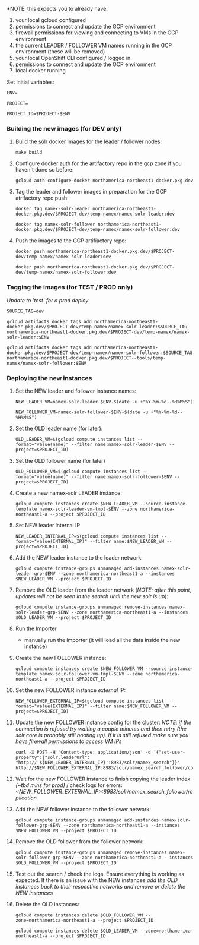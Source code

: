 
*NOTE: this expects you to already have:
1. your local gcloud configured
2. permissions to connect and update the GCP environment
3. firewall permissions for viewing and connecting to VMs in the GCP environment
4. the current LEADER / FOLLOWER VM names running in the GCP environment (these will be removed)
5. your local OpenShift CLI configured / logged in
6. permissions to connect and update the OCP environment
7. local docker running

Set initial variables:
```
ENV=
```

```
PROJECT=
```

```
PROJECT_ID=$PROJECT-$ENV
```

### Building the new images (for DEV only)

1. Build the solr docker images for the leader / follower nodes:  
	```
	make build
	```
2. Configure docker auth for the artifactory repo in the gcp zone if you haven't done so before:
    ```
    gcloud auth configure-docker northamerica-northeast1-docker.pkg.dev
	```
3. Tag the leader and follower images in preparation for the GCP atrifactory repo push:
   ```
   docker tag namex-solr-leader northamerica-northeast1-docker.pkg.dev/$PROJECT-dev/temp-namex/namex-solr-leader:dev
	```
	```
   docker tag namex-solr-follower northamerica-northeast1-docker.pkg.dev/$PROJECT-dev/temp-namex/namex-solr-follower:dev
	```
4. Push the images to the GCP artifiactory repo:
   ```
   docker push northamerica-northeast1-docker.pkg.dev/$PROJECT-dev/temp-namex/namex-solr-leader:dev
	```

	```
   docker push northamerica-northeast1-docker.pkg.dev/$PROJECT-dev/temp-namex/namex-solr-follower:dev
	```

### Tagging the images (for TEST / PROD only)

*Update to 'test' for a prod deploy*
```
SOURCE_TAG=dev
```

```
gcloud artifacts docker tags add northamerica-northeast1-docker.pkg.dev/$PROJECT-dev/temp-namex/namex-solr-leader:$SOURCE_TAG northamerica-northeast1-docker.pkg.dev/$PROJECT-dev/temp-namex/namex-solr-leader:$ENV
```

```
gcloud artifacts docker tags add northamerica-northeast1-docker.pkg.dev/$PROJECT-dev/temp-namex/namex-solr-follower:$SOURCE_TAG northamerica-northeast1-docker.pkg.dev/$PROJECT--tools/temp-namex/namex-solr-follower:$ENV
```

### Deploying the new instances

1. Set the NEW leader and follower instance names:
   ```
   NEW_LEADER_VM=namex-solr-leader-$ENV-$(date -u +"%Y-%m-%d--%H%M%S")
   ```
   
   ```
   NEW_FOLLOWER_VM=namex-solr-follower-$ENV-$(date -u +"%Y-%m-%d--%H%M%S")
   ```
2. Set the OLD leader name (for later):
   ```
   OLD_LEADER_VM=$(gcloud compute instances list --format="value(name)" --filter name:namex-solr-leader-$ENV --project=$PROJECT_ID)
   ```
3. Set the OLD follower name (for later)
   ```
   OLD_FOLLOWER_VM=$(gcloud compute instances list --format="value(name)" --filter name:namex-solr-follower-$ENV --project=$PROJECT_ID)
   ```
4. Create a new namex-solr LEADER instance:
   ```
   gcloud compute instances create $NEW_LEADER_VM --source-instance-template namex-solr-leader-vm-tmpl-$ENV --zone northamerica-northeast1-a --project $PROJECT_ID
	```
5. Set NEW leader internal IP
   ```
   NEW_LEADER_INTERNAL_IP=$(gcloud compute instances list --format="value(INTERNAL_IP)" --filter name:$NEW_LEADER_VM --project=$PROJECT_ID)
   ```
6. Add the NEW leader instance to the leader network:
    ```
    gcloud compute instance-groups unmanaged add-instances namex-solr-leader-grp-$ENV --zone northamerica-northeast1-a --instances $NEW_LEADER_VM --project $PROJECT_ID
    ```
7. Remove the OLD leader from the leader network (*NOTE: after this point, updates will not be seen in the search until the new solr is up*):
    ```
    gcloud compute instance-groups unmanaged remove-instances namex-solr-leader-grp-$ENV --zone northamerica-northeast1-a --instances $OLD_LEADER_VM --project $PROJECT_ID
    ```
8. Run the Importer
   - manually run the importer (it will load all the data inside the new instance)
1. Create the new FOLLOWER instance:
    ```
    gcloud compute instances create $NEW_FOLLOWER_VM --source-instance-template namex-solr-follower-vm-tmpl-$ENV --zone northamerica-northeast1-a --project $PROJECT_ID
    ```
2. Set the new FOLLOWER instance *external* IP:
    ```
    NEW_FOLLOWER_EXTERNAL_IP=$(gcloud compute instances list --format="value(EXTERNAL_IP)" --filter name:$NEW_FOLLOWER_VM --project=$PROJECT_ID)
    ```
3. Update the new FOLLOWER instance config for the cluster:
   *NOTE: if the connection is refused try waiting a couple minutes and then retry (the solr core is probably still booting up). If it is still refused make sure you have firewall permissions to access VM IPs*
    ```
    curl -X POST -H 'Content-type: application/json' -d '{"set-user-property":{"solr.leaderUrl": "http://'${NEW_LEADER_INTERNAL_IP}':8983/solr/namex_search"}}' http://$NEW_FOLLOWER_EXTERNAL_IP:8983/solr/namex_search_follower/config/requestHandler
    ```
4. Wait for the new FOLLOWER instance to finish copying the leader index *(~tbd mins for prod)* / check logs for errors: *<NEW_FOLLOWER_EXTERNAL_IP>:8983/solr/namex_search_follower/replication*
5. Add the NEW follower instance to the follower network:
    ```
    gcloud compute instance-groups unmanaged add-instances namex-solr-follower-grp-$ENV --zone northamerica-northeast1-a --instances $NEW_FOLLOWER_VM --project $PROJECT_ID
    ```
6. Remove the OLD follower from the follower network:
    ```
    gcloud compute instance-groups unmanaged remove-instances namex-solr-follower-grp-$ENV --zone northamerica-northeast1-a --instances $OLD_FOLLOWER_VM --project $PROJECT_ID
    ```
7. Test out the search / check the logs. Ensure everything is working as expected. If there is an issue with the NEW instances *add the OLD instances back to their respective networks and remove or delete the NEW instances*
8. Delete the OLD instances:
    ```
    gcloud compute instances delete $OLD_FOLLOWER_VM --zone=northamerica-northeast1-a --project $PROJECT_ID
    ```
    ```
    gcloud compute instances delete $OLD_LEADER_VM --zone=northamerica-northeast1-a --project $PROJECT_ID
    ```